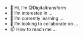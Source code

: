 - 👋 Hi, I’m @Digitaltransform
- 👀 I’m interested in ...
- 🌱 I’m currently learning ...
- 💞️ I’m looking to collaborate on ...
- 📫 How to reach me ...

<!---
Digitaltransform/Digitaltransform is a ✨ special ✨ repository because its `README.md` (this file) appears on your GitHub profile.
You can click the Preview link to take a look at your changes.
--->
